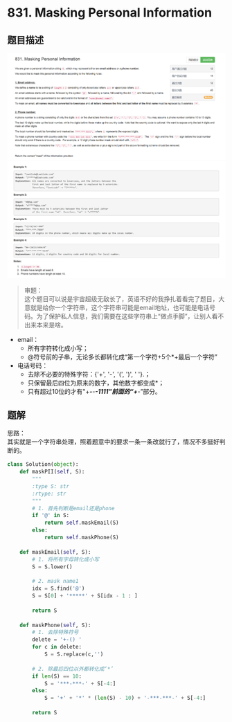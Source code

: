 # 831. Masking Personal Information

## 题目描述
![problem](images/831-1.png)
![problem](images/831-2.png)

>审题：  
这个题目可以说是宇宙超级无敌长了，英语不好的我挣扎着看完了题目，大意就是给你一个字符串，这个字符串可能是email地址，也可能是电话号码。为了保护私人信息，我们需要在这些字符串上“做点手脚”，让别人看不出来本来是啥。
- email：
    - 所有字符转化成小写；
    - @符号前的子串，无论多长都转化成“第一个字符+5个*+最后一个字符”
- 电话号码：
    - 去除不必要的特殊字符：{'+', '-', '(', ')', ' '}.；
    - 只保留最后四位为原来的数字，其他数字都变成*；
    - 只有超过10位的才有"+***-***-***-1111"前面的“+***-”部分。

## 题解
思路：  
其实就是一个字符串处理，照着题意中的要求一条一条改就行了，情况不多挺好判断的。

```python
class Solution(object):
    def maskPII(self, S):
        """
        :type S: str
        :rtype: str
        """
        # 1. 首先判断是email还是phone
        if '@' in S:
            return self.maskEmail(S)
        else:
            return self.maskPhone(S)

    def maskEmail(self, S):
        # 1. 将所有字母转化成小写
        S = S.lower()

        # 2. mask name1
        idx = S.find('@')
        S = S[0] + '*****' + S[idx - 1 : ]

        return S

    def maskPhone(self, S):
        # 1. 去除特殊符号
        delete = '+-() '
        for c in delete:
            S = S.replace(c,'')
        
        # 2. 除最后四位以外都转化成‘*’
        if len(S) == 10:
            S = '***-***-' + S[-4:]
        else:
            S = '+' + '*' * (len(S) - 10) + '-***-***-' + S[-4:]

        return S
```